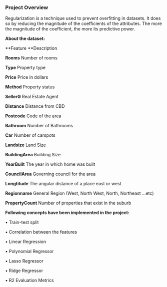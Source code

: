 ### Project Overview

 Regularization is a technique used to prevent overfitting in datasets. It does so by reducing the magnitude of the coefficients of the attributes. The more the magnitude of the coefficient, the more its predictive power. 

**About the dataset:**

**Feature	**Description

**Rooms**	Number of rooms

**Type**	Property type

**Price**	Price in dollars

**Method**	Property status

**SellerG**	Real Estate Agent

**Distance**	Distance from CBD

**Postcode**	Code of the area

**Bathroom**	Number of Bathrooms

**Car**	Number of carspots

**Landsize**	Land Size

**BuildingArea**	Building Size

**YearBuilt**	The year in which home was built

**CouncilArea**	Governing council for the area

**Longtitude**	The angular distance of a place east or west

**Regionname**	General Region (West, North West, North, Northeast …etc)

**PropertyCount**	Number of properties that exist in the suburb



**Following concepts have been implemented in the project:**

•	Train-test split

•	Correlation between the features

•	Linear Regression

•	Polynomial Regressor

•	Lasso Regressor

•	Ridge Regressor

•	R2 Evaluation Metrics



